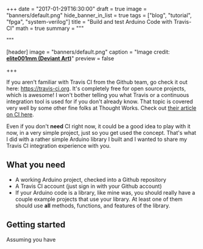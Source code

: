 +++
date = "2017-01-29T16:30:00"
draft = true
image = "banners/default.png"
hide_banner_in_list = true
tags = ["blog", "tutorial", "fpga", "system-verilog"]
title = "Build and test Arduino Code with Travis-CI"
math = true
summary = """

"""

[header]
image = "banners/default.png"
caption = "Image credit: [**elite001mm (Deviant Art)**](http://fav.me/d9qa7qz)"
preview = false

+++

If you aren't familiar with Travis CI from the Github team, go check it out here: https://travis-ci.org. It's completely free for open source projects, which is awesome! I won't bother telling you what Travis or a continuous integration tool is used for if you don't already know. That topic is covered very well by some other fine folks at Thought Works. Check out [their article on CI here](https://www.thoughtworks.com/continuous-integration).

Even if you don't **need** CI right now, it could be a good idea to play with it now, in a very simple project, just so you get used the concept. That's what I did with a rather simple Arduino library I built and I wanted to share my Travis CI integration experience with you.

## What you need

- A working Arduino project, checked into a Github repository
- A Travis CI account (just sign in with your Github account)
- If your Arduino code is a library, like mine was, you should really have a couple example projects that use your library. At least one of them should use **all** methods, functions, and features of the library.

## Getting started

Assuming you have 